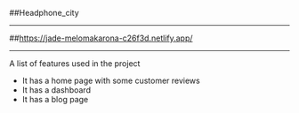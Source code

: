 ##Headphone_city
***
##https://jade-melomakarona-c26f3d.netlify.app/
***
A list of features used in the project
* It has a home page with some customer reviews
* It has a dashboard 
* It has a blog page

